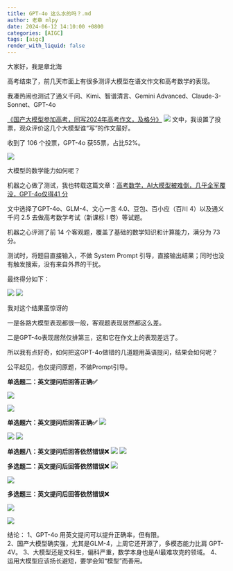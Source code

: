 ```yaml
---
title: GPT-4o 这么水的吗？.md
author: 老章 mlpy
date: 2024-06-12 14:10:00 +0800
categories: [AIGC]
tags: [aigc]
render_with_liquid: false
---
```



大家好，我是章北海

高考结束了，前几天市面上有很多测评大模型在语文作文和高考数学的表现。

我凑热闹也测试了通义千问、Kimi、智谱清言、Gemini Advanced、Claude-3-Sonnet、GPT-4o

[《国产大模型参加高考，同写2024年高考作文，及格分》](https://mp.weixin.qq.com/s?__biz=MzA4MjYwMTc5Nw==&mid=2648987591&idx=1&sn=b20f833eb7b37f3cac8e42c5c609113e&chksm=8793c5edb0e44cfb8083f63bf34d75cf265bc89abc1f8137e478eb011b355ee9a8e51ed59699&token=363054943&lang=zh_CN#rd)
![](https://r2.zhanglearning.com/blog/2024/06/b5022f8416150090897bf22805348014.png)
文中，我设置了投票，观众评价这几个大模型谁“写”的作文最好。

收到了 106 个投票，GPT-4o 获55票，占比52%。

![](https://r2.zhanglearning.com/blog/2024/06/692bfe27960e9a29659224b2e7c7ca82.png)


大模型的数学能力如何呢？

机器之心做了测试，我也转载这篇文章：[高考数学，AI大模型被难倒，几乎全军覆没，GPT-4o仅得41 分](https://mp.weixin.qq.com/s?__biz=MzA4MjYwMTc5Nw==&mid=2648987675&idx=1&sn=1271b185db85893f71317b8874db8be4&chksm=8793ca31b0e44327181f0bda5244deab5f6bf42e03da96234bd87fb4241269a240e6123dded7&token=363054943&lang=zh_CN#rd)

文中选择了GPT-4o、GLM-4、文心一言 4.0、豆包、百小应（百川 4）以及通义千问 2.5 去做高考数学考试（新课标 Ⅰ 卷）等试题。

机器之心评测了前 14 个客观题，覆盖了基础的数学知识和计算能力，满分为 73 分。

测试时，将题目直接输入，不做 System Prompt 引导，直接输出结果；同时也没有触发搜索，没有来自外界的干扰。

最终得分如下：

![](https://r2.zhanglearning.com/blog/2024/06/131914cdf812c6bf28fc5c18013e3da0.png)
![](https://r2.zhanglearning.com/blog/2024/06/c916d77943e3a8c75415f9919a5fb378.png)

我对这个结果蛮惊讶的

一是各路大模型表现都很一般，客观题表现居然都这么差。

二是GPT-4o表现居然仅排第三，这和它在作文上的表现差远了。

所以我有点好奇，如何把这GPT-4o做错的几道题用英语提问，结果会如何呢？

公平起见，也仅提问原题，不做Prompt引导。

**单选题二：英文提问后回答正确✅**

![](https://r2.zhanglearning.com/blog/2024/06/2ff07b8f461080141fa328a9b8078ddc.png)

![](https://r2.zhanglearning.com/blog/2024/06/c622ad0eb22992fb80bdf3727e5d6b53.png)


**单选题六：英文提问后回答正确✅**
![](https://r2.zhanglearning.com/blog/2024/06/d00ebc051ff3986417d960347b56312d.png)


![](https://r2.zhanglearning.com/blog/2024/06/a30394444745c4ff6816b569efd81507.png)
![](https://r2.zhanglearning.com/blog/2024/06/66db7d45962879b9e7080957942cae52.png)


**单选题八：英文提问后回答依然错误❌**
![](https://r2.zhanglearning.com/blog/2024/06/53e7ad3cf75cb7af8e317fb79ee28a1a.png)
![](https://r2.zhanglearning.com/blog/2024/06/c29f4dd7f5a57ec07b3ae8437c6d16d8.png)


**多选题二：英文提问后回答依然错误❌**
![](https://r2.zhanglearning.com/blog/2024/06/21f2552a1d33dc35e835b4a4d2197745.png)


![](https://r2.zhanglearning.com/blog/2024/06/4def84f5d7f3cef3a0933b052f57e1d4.png)

**多选题三：英文提问后回答依然错误❌**


![](https://r2.zhanglearning.com/blog/2024/06/bf82bac8624b401abdf9f3b9ae0f198e.png)


![](https://r2.zhanglearning.com/blog/2024/06/06b3f9e5b7cfae46e05f4768e4c516c9.png)



结论：
1、GPT-4o 用英文提问可以提升正确率，但有限。  
2、国产大模型确实强，尤其是GLM-4，上周它还开源了，多模态能力比肩 GPT-4V。
3、大模型还是文科生，偏科严重，数学本身也是AI最难攻克的领域。
4、运用大模型应该扬长避短，要学会知“模型”而善用。
